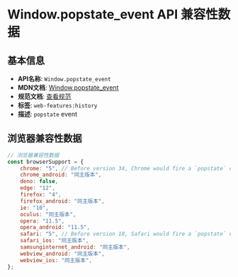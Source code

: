 # Window.popstate_event API 兼容性数据

## 基本信息

- **API名称**: `Window.popstate_event`
- **MDN文档**: [Window.popstate_event](https://developer.mozilla.org/docs/Web/API/Window/popstate_event)
- **规范文档**: [查看规范](https://html.spec.whatwg.org/multipage/indices.html#event-popstate,https://html.spec.whatwg.org/multipage/webappapis.html#handler-window-onpopstate)
- **标签**: `web-features:history`
- **描述**: `popstate` event

## 浏览器兼容性数据

```javascript
// 浏览器兼容性数据
const browserSupport = {
    chrome: "5", // Before version 34, Chrome would fire a `popstate` event on page load.,
    chrome_android: "同主版本",
    deno: false,
    edge: "12",
    firefox: "4",
    firefox_android: "同主版本",
    ie: "10",
    oculus: "同主版本",
    opera: "11.5",
    opera_android: "11.5",
    safari: "5", // Before version 10, Safari would fire a `popstate` event on page load.,
    safari_ios: "同主版本",
    samsunginternet_android: "同主版本",
    webview_android: "同主版本",
    webview_ios: "同主版本",
};

```

